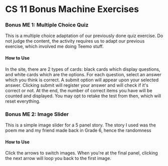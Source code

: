 # CS 11 Bonus Machine Exercises

### Bonus ME 1: Multiple Choice Quiz

This is a multiple choice adaptation of our previously done quiz exercise. Do not judge the content, the activity requires us to adapt our previous exercise, which involved me doing Teemo stuff.

#### How to Use

In the site, there are 2 types of cards: black cards which display questions, and white cards which are the options. For each question, select an answer which you think is correct. A submit option will appear upon your selected answer. Clicking submit will register your answer and will check if it's correct or not. At the end, the number of correct items you have will be counted and displayed. You may opt to retake the test from then, which will reset everything.

### Bonus ME 2: Image Slider

This is a simple image slider for a 5 panel story. The story I used was the poem me and  my friend made back in Grade 6, hence the randomness

#### How to Use

Click the arrows to switch images. When you're at the final panel, clicking the next arrow will loop you back to the first image.